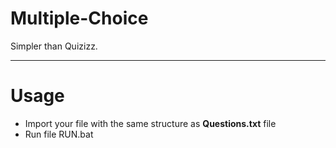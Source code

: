 # Multiple-Choice

Simpler than Quizizz.

---
# Usage
- Import your file with the same structure as **Questions.txt** file
- Run file RUN.bat
